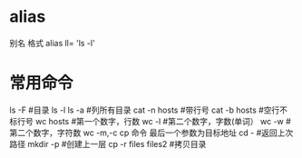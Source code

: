 alias
===
别名
格式
alias ll= 'ls -l'

常用命令
===
ls -F 
#目录
ls -l
ls -a
#列所有目录
cat -n hosts
#带行号
cat -b hosts
#空行不标行号
wc hosts
#第一个数字，行数 wc -l
#第二个数字，字数(单词） wc -w
#第二个数字，字符数 wc -m,-c
cp 命令 最后一个参数为目标地址
cd -
#返回上次路径
mkdir -p
#创建上一层
cp -r files files2
#拷贝目录

